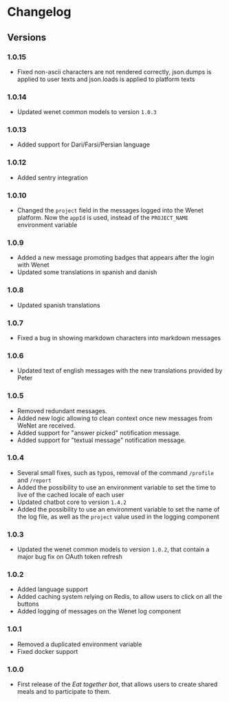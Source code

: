 # Changelog

## Versions

### 1.0.15
- Fixed non-ascii characters are not rendered correctly, json.dumps is applied to user texts and json.loads is applied to platform texts

### 1.0.14
- Updated wenet common models to version `1.0.3`

### 1.0.13
- Added support for Dari/Farsi/Persian language

### 1.0.12
- Added sentry integration

### 1.0.10
- Changed the `project` field in the messages logged into the Wenet platform. Now the `appId` is used, instead of the `PROJECT_NAME` environment variable

### 1.0.9
- Added a new message promoting badges that appears after the login with Wenet
- Updated some translations in spanish and danish

### 1.0.8
- Updated spanish translations

### 1.0.7
- Fixed a bug in showing markdown characters into markdown messages

### 1.0.6
- Updated text of english messages with the new translations provided by Peter

### 1.0.5
- Removed redundant messages.
- Added new logic allowing to clean context once new messages from WeNet are received.
- Added support for "answer picked" notification message.
- Added support for "textual message" notification message.

### 1.0.4
- Several small fixes, such as typos, removal of the command `/profile` and `/report`
- Added the possibility to use an environment variable to set the time to live of the cached locale of each user
- Updated chatbot core to version `1.4.2`
- Added the possibility to use an environment variable to set the name of the log file, as well as the `project` value used in the logging component

### 1.0.3
- Updated the wenet common models to version `1.0.2`, that contain a major bug fix on OAuth token refresh

### 1.0.2
- Added language support
- Added caching system relying on Redis, to allow users to click on all the buttons
- Added logging of messages on the Wenet log component

### 1.0.1
- Removed a duplicated environment variable
- Fixed docker support

### 1.0.0
- First release of the _Eat together bot_, that allows users to create shared meals and to participate to them.
